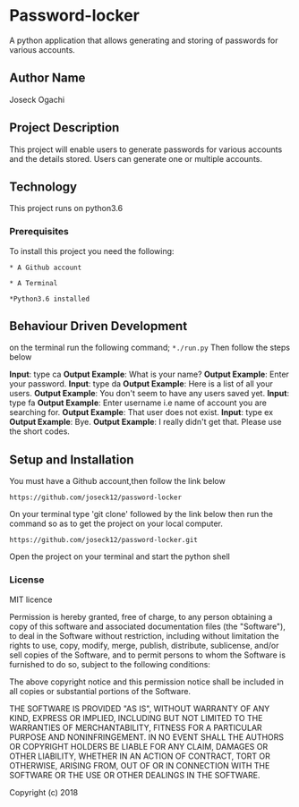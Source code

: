 # Password-locker

A python application that allows generating and storing of passwords for various accounts.

## Author Name

Joseck Ogachi

## Project Description

This project will enable users to generate passwords for various accounts and the details stored. Users can generate one or multiple accounts.

## Technology

 This project runs on python3.6

### Prerequisites

To install this project you need the following:

`* A Github account`

`* A Terminal`

`*Python3.6 installed`

## Behaviour Driven Development
on the terminal run the following command;
 `*./run.py`
 Then follow the steps below

 **Input**: type ca
**Output Example**: What is your name?
**Output Example**: Enter your password.
 **Input**: type da
**Output Example**: Here is a list of all your users.
**Output Example**: You don't seem to have any users saved yet.
 **Input**: type fa
**Output Example**: Enter username i.e name of account you are searching for.
**Output Example**: That user does not exist.
 **Input**: type ex
**Output Example**: Bye.
**Output Example**: I really didn't get that. Please use the short codes.


## Setup and Installation

You must have a Github account,then follow the link below

`https://github.com/joseck12/password-locker`

 On your terminal type 'git clone' followed by the link below then run the command so as to get the project on your local computer.

`https://github.com/joseck12/password-locker.git`

Open the project on your terminal and start the python shell

### License

MIT licence

Permission is hereby granted, free of charge, to any person obtaining a copy of this software and associated documentation files (the "Software"), to deal in the Software without restriction, including without limitation the rights to use, copy, modify, merge, publish, distribute, sublicense, and/or sell copies of the Software, and to permit persons to whom the Software is furnished to do so, subject to the following conditions:

The above copyright notice and this permission notice shall be included in all copies or substantial portions of the Software.

THE SOFTWARE IS PROVIDED "AS IS", WITHOUT WARRANTY OF ANY KIND, EXPRESS OR IMPLIED, INCLUDING BUT NOT LIMITED TO THE WARRANTIES OF MERCHANTABILITY, FITNESS FOR A PARTICULAR PURPOSE AND NONINFRINGEMENT. IN NO EVENT SHALL THE AUTHORS OR COPYRIGHT HOLDERS BE LIABLE FOR ANY CLAIM, DAMAGES OR OTHER LIABILITY, WHETHER IN AN ACTION OF CONTRACT, TORT OR OTHERWISE, ARISING FROM, OUT OF OR IN CONNECTION WITH THE SOFTWARE OR THE USE OR OTHER DEALINGS IN THE SOFTWARE.

Copyright (c) 2018
